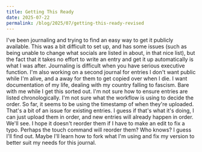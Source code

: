 ```yaml
---
title: Getting This Ready
date: 2025-07-22
permalink: /blog/2025/07/getting-this-ready-revised
---
```



I've been journaling and trying to find an easy way to get it publicly available. This was a bit difficult to set up, and has some issues (such as being unable to change what socials are listed in about, in that nice list), but the fact that it takes no effort to write an entry and get it up automatically is what I was after. Journaling is difficult when you have serious executive function. I'm also working on a second journal for entries I don't want public while I'm alive, and a away for them to get copied over when I die. I want documentation of my life, dealing with my country falling to fascism. Bare with me while I get this sorted out. I'm not sure how to ensure entries are listed chronologically. I'm not sure what the workflow is using to decide the order. So far, it seems to be using the timestamp of when they're uploaded. That's a bit of an issue for existing entries. I guess if that's what it's doing, I can just upload them in order, and new entries will already happen in order. We'll see. I hope it doesn't reorder them if I have to make an edit to fix a typo. Perhaps the touch command will reorder them? Who knows? I guess I'll find out. Maybe I'll learn how to fork what I'm using and fix my version to better suit my needs for this journal. 
